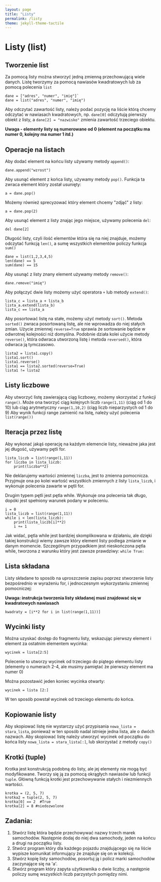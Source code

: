 ```yaml
---
layout: page
title: "Listy"
permalink: /listy
theme: jekyll-theme-tactile
---
```


# Listy (list)
## Tworzenie list
Za pomocą listy można stworzyć jedną zmienną przechowującą wiele danych. Listę tworzymy za pomocą nawiasów kwadratowych lub za pomocą polecenia `list`

```
dane = ["adres", "numer", "imię"]`
dane = list("adres", "numer", "imię")
```

Aby odczytać zawartość listy, należy podać pozycję na liście którą chcemy odczytać w nawiasach kwadratowych, np. `dane[0]` odczytują pierwszy obiekt z listy, a `dane[2] = "nazwisko"` zmienia zawartość trzeciego obiektu.
 
**Uwaga - elementy listy są numerowane od 0 (element na początku ma numer 0, kolejny ma numer 1 itd.)**
## Operacje na listach
Aby dodać element na końcu listy używamy metody `append()`:

`dane.append("wzrost")`

Aby usunąć element z końca listy, używamy metody `pop()`. Funkcja ta zwraca element który został usunięty:

`a = dane.pop()`

Możemy również sprecyzować który element chcemy "zdjąć" z listy:

`a = dane.pop(2)`

Aby usunąć element z listy znając jego miejsce, używamy polecenia `del`:

`del dane[2]`

Długość listy, czyli ilość elementów która się na niej znajduje, możemy odczytać funkcją `len()`, a sumę wszystkich elementów policzy funkcja `sum()`

```
dane = list(1,2,3,4,5)
len(dane) == 5
sum(dane) == 15
```

Aby usunąć z listy znany element używamy metody `remove()`:

`dane.remove("imię")`

Aby połączyć dwie listy możemy użyć operatora `+` lub metody `extend()`:

```
lista_c = lista_a + lista_b
lista_a.extend(lista_b)
lista_c == lista_a
```

Aby posortować listę na stałe, możemy użyć metody `sort()`. Metoda `sorted()` zwraca posortowaną listę, ale nie wprowadza do niej stałych zmian. Użycie zmiennej `reverse=True` sprawia że sortowanie będzie w odwrotnej kolejności niż domyślna. 
Podobnie działa kolei użycie metody `reverse()`, która odwraca utworzoną listę i metoda `reversed()`, która odwraca ją tymczasowo.

```
lista2 = lista1.copy()
lista1.sort()
lista1.reverse()
lista1 == lista2.sorted(reverse=True)
lista1 != lista2
```

## Listy liczbowe
Aby utworzyć listę zawierającą ciąg liczbowy, możemy skorzystać z funkcji `range()`. Może ona tworzyć ciąg kolejnych liczb `range(1,11)` (ciąg od 1 do 10) lub ciąg arytmetyczny `range(1,10,2)` (ciąg liczb nieparzystych od 1 do 9)
Aby wynik funkcji range zamienić na listę, należy użyć polecenia `list(range())`

## Iteracja przez listę
Aby wykonać jakąś operację na każdym elemencie listy, nieważne jaka jest jej długość, używamy pętli for.

```
lista_liczb = list(range(1,11))
for liczba in lista_liczb:
    print(liczba**2)
```
Nie deklarujemy wartości zmiennej `liczba`, jest to zmienna pomocnicza. Przyjmuje ona po kolei wartość wszystkich zmiennych z listy `lista_liczb`, i wykonuje polecenia zawarte w pętli for.

Drugim typem pętli jest pętla while. Wykonuje ona polecenia tak długo, dopóki jest spełniony warunek podany w poleceniu.

```
i = 0
lista_liczb = list(range(1,11))
while i < len(lista_liczb):
    print(lista_liczb[i]**2)
    i += 1
```

Jak widać, pętla while jest bardziej skomplikowana w działaniu, ale dzięki takiej konstrukcji wiemy zawsze który element listy podlega zmianie w danym momencie. Szczególnym przypadkiem jest nieskończona pętla while, tworzona z warunku który jest zawsze prawdziwy:
`while True:`

## Lista składana
Listy składane to sposób na uproszczenie zapisu poprzez stworzenie listy bezpośrednio w wyrażeniu for, i jednoczesnym wykorzystaniu zmiennej pomocniczej:

**Uwaga: instrukcja tworzenia listy składanej musi znajdować się w kwadratowych nawiasach**

``` 
kwadraty = [i**2 for i in list(range(1,11))]
```

## Wycinki listy
Można uzyskać dostęp do fragmentu listy, wskazując pierwszy element i element za ostatnim elementem wycinka:

``wycinek = lista[2:5]``

Polecenie to utworzy wycinek od trzeciego do piątego elementu listy (elementy o numerach 2-4, ale musimy pamiętać że pierwszy element ma numer 0)

Można pozostawić jeden koniec wycinka otwarty:

``wycinek = lista [2:]``

W ten sposób powstał wycinek od trzeciego elementu do końca.

## Kopiowanie listy
Aby skopiować listę nie wystarczy użyć przypisania `nowa_lista = stara_lista`, ponieważ w ten sposób nadal istnieje jedna lista, ale o dwóch nazwach. Aby skopiować listę należy utworzyć wycinek od początku do końca listy `nowa_lista = stara_lista[:]`, lub skorzystać z metody `copy()`

## Krotki (tuple)
Krotka jest konstrukcją podobną do listy, ale jej elementy nie mogą być modyfikowane. Tworzy się ją za pomocą okrągłych nawiasów lub funkcji `tuple`. Główną funkcją krotki jest przechowywanie stałych i niezmiennych wartości.

```
krotka = (2, 5, 7)
krotka2 = tuple(2, 5, 7)
krotka[0] == 2  #True
krotka[2] = 8 #niedozwolone
```
## Zadania:
1. Stwórz listę która będzie przechowywać nazwy trzech marek samochodów. Następnie dodaj do niej dwa samochody, jeden na końcu a drugi na początku listy.
2. Stwórz program który dla każdego pojazdu znajdującego się na liście wypisze komunikat informujący że znajduje się on w kolekcji.
3. Stwórz kopię listy samochodów, posortuj ją i policz marki samochodów zaczynające się na 'a'.
4. Stwórz program który zapyta użytkownika o dwie liczby, a następnie policzy sumę wszystkich liczb parzystych pomiędzy nimi.
